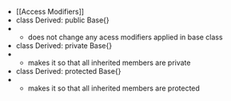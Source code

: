 - [[Access Modifiers]]
- class Derived: public Base{}
- - does not change any acess modifiers applied in base class
- class Derived: private Base{}
- - makes it so that all inherited members are private
- class Derived: protected Base{}
- - makes it so that all inherited members are protected